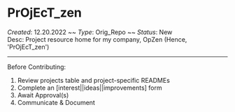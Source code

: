 # PrOjEcT_zen
<em>Created</em>: 12.20.2022   ~~  <em>Type</em>: Orig_Repo   ~~   <em>Status</em>: New<br>
Desc: Project resource home for my company, OpZen (Hence, 'PrOjEcT_zen')<br>
<hr>

Before Contributing:<br>
1. Review projects table and project-specific READMEs<br>
2. Complete an [interest||ideas||improvements] form<br>
3. Await Approval(s)
4. Communicate & Document
